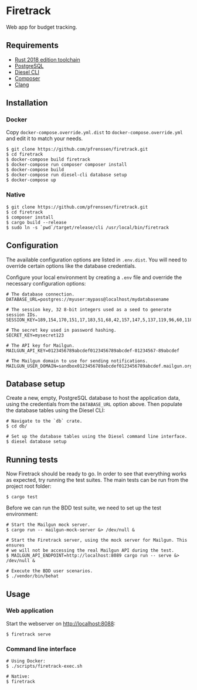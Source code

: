 Firetrack
=========

Web app for budget tracking.


Requirements
------------

* [Rust 2018 edition toolchain](https://www.rust-lang.org/tools/install)
* [PostgreSQL](https://www.postgresql.org/)
* [Diesel CLI](https://github.com/diesel-rs/diesel/tree/master/diesel_cli)
* [Composer](https://getcomposer.org/)
* [Clang](https://clang.llvm.org/)


Installation
------------

### Docker

Copy `docker-compose.override.yml.dist` to `docker-compose.override.yml` and
edit it to match your needs.

```
$ git clone https://github.com/pfrenssen/firetrack.git
$ cd firetrack
$ docker-compose build firetrack
$ docker-compose run composer composer install
$ docker-compose build
$ docker-compose run diesel-cli database setup
$ docker-compose up
```

### Native

```
$ git clone https://github.com/pfrenssen/firetrack.git
$ cd firetrack
$ composer install
$ cargo build --release
$ sudo ln -s `pwd`/target/release/cli /usr/local/bin/firetrack
```


Configuration
-------------

The available configuration options are listed in `.env.dist`. You will need to
override certain options like the database credentials.

Configure your local environment by creating a `.env` file and override the
necessary configuration options:

```
# The database connection.
DATABASE_URL=postgres://myuser:mypass@localhost/mydatabasename

# The session key, 32 8-bit integers used as a seed to generate session IDs.
SESSION_KEY=189,154,170,151,17,183,51,68,42,157,147,5,137,119,96,60,118,84,241,175,181,201,132,24,144,134,42,46,63,20,231,255

# The secret key used in password hashing.
SECRET_KEY=mysecret123

# The API key for Mailgun.
MAILGUN_API_KEY=0123456789abcdef0123456789abcdef-01234567-89abcdef

# The Mailgun domain to use for sending notifications.
MAILGUN_USER_DOMAIN=sandbox0123456789abcdef0123456789abcdef.mailgun.org
```


Database setup
--------------

Create a new, empty, PostgreSQL database to host the application data, using the
credentials from the `DATABASE_URL` option above. Then populate the database
tables using the Diesel CLI:

```
# Navigate to the `db` crate.
$ cd db/

# Set up the database tables using the Diesel command line interface.
$ diesel database setup
```


Running tests
-------------

Now Firetrack should be ready to go. In order to see that everything works as
expected, try running the test suites. The main tests can be run from the
project root folder:

```
$ cargo test
```

Before we can run the BDD test suite, we need to set up the test environment:

```
# Start the Mailgun mock server.
$ cargo run -- mailgun-mock-server &> /dev/null &

# Start the Firetrack server, using the mock server for Mailgun. This ensures
# we will not be accessing the real Mailgun API during the test.
$ MAILGUN_API_ENDPOINT=http://localhost:8089 cargo run -- serve &> /dev/null &

# Execute the BDD user scenarios.
$ ./vendor/bin/behat
```


Usage
-----

### Web application

Start the webserver on [http://localhost:8088](http://localhost:8088):

```
$ firetrack serve
```

### Command line interface

```
# Using Docker:
$ ./scripts/firetrack-exec.sh

# Native:
$ firetrack
```

